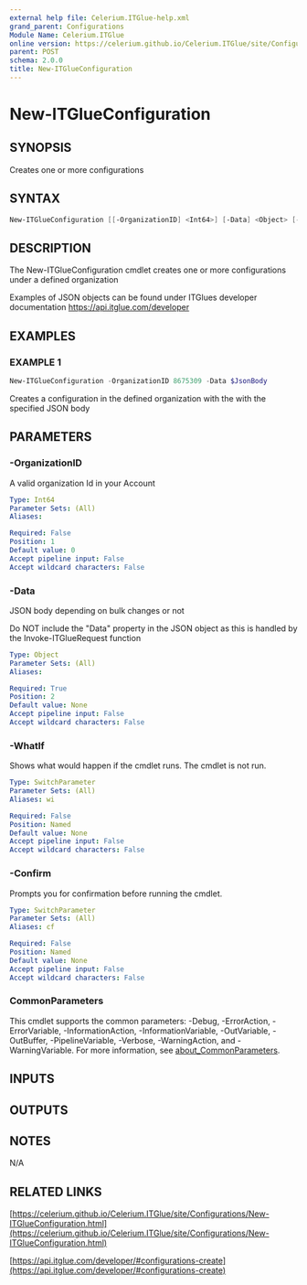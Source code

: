 ```yaml
---
external help file: Celerium.ITGlue-help.xml
grand_parent: Configurations
Module Name: Celerium.ITGlue
online version: https://celerium.github.io/Celerium.ITGlue/site/Configurations/New-ITGlueConfiguration.html
parent: POST
schema: 2.0.0
title: New-ITGlueConfiguration
---
```


# New-ITGlueConfiguration

## SYNOPSIS
Creates one or more configurations

## SYNTAX

```powershell
New-ITGlueConfiguration [[-OrganizationID] <Int64>] [-Data] <Object> [-WhatIf] [-Confirm] [<CommonParameters>]
```

## DESCRIPTION
The New-ITGlueConfiguration cmdlet creates one or more
configurations under a defined organization

Examples of JSON objects can be found under ITGlues developer documentation
    https://api.itglue.com/developer

## EXAMPLES

### EXAMPLE 1
```powershell
New-ITGlueConfiguration -OrganizationID 8675309 -Data $JsonBody
```

Creates a configuration in the defined organization with the
with the specified JSON body

## PARAMETERS

### -OrganizationID
A valid organization Id in your Account

```yaml
Type: Int64
Parameter Sets: (All)
Aliases:

Required: False
Position: 1
Default value: 0
Accept pipeline input: False
Accept wildcard characters: False
```

### -Data
JSON body depending on bulk changes or not

Do NOT include the "Data" property in the JSON object as this is handled
by the Invoke-ITGlueRequest function

```yaml
Type: Object
Parameter Sets: (All)
Aliases:

Required: True
Position: 2
Default value: None
Accept pipeline input: False
Accept wildcard characters: False
```

### -WhatIf
Shows what would happen if the cmdlet runs.
The cmdlet is not run.

```yaml
Type: SwitchParameter
Parameter Sets: (All)
Aliases: wi

Required: False
Position: Named
Default value: None
Accept pipeline input: False
Accept wildcard characters: False
```

### -Confirm
Prompts you for confirmation before running the cmdlet.

```yaml
Type: SwitchParameter
Parameter Sets: (All)
Aliases: cf

Required: False
Position: Named
Default value: None
Accept pipeline input: False
Accept wildcard characters: False
```

### CommonParameters
This cmdlet supports the common parameters: -Debug, -ErrorAction, -ErrorVariable, -InformationAction, -InformationVariable, -OutVariable, -OutBuffer, -PipelineVariable, -Verbose, -WarningAction, and -WarningVariable. For more information, see [about_CommonParameters](http://go.microsoft.com/fwlink/?LinkID=113216).

## INPUTS

## OUTPUTS

## NOTES
N/A

## RELATED LINKS

[https://celerium.github.io/Celerium.ITGlue/site/Configurations/New-ITGlueConfiguration.html](https://celerium.github.io/Celerium.ITGlue/site/Configurations/New-ITGlueConfiguration.html)

[https://api.itglue.com/developer/#configurations-create](https://api.itglue.com/developer/#configurations-create)

